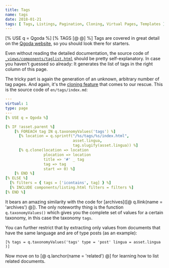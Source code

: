 ```yaml
---
title: Tags
name: tags
date: 2018-01-21
tags: [ Tags, Listings, Pagination, Cloning, Virtual Pages, Templates ]
---
```

[% USE q = Qgoda %]
[% TAGS [@ @] %]
Tags are covered in great detail on the [Qgoda website](http://www.qgoda.net/en/docs/tags/), so you should look there for starters.

Even without reading the detailed documentation, the source code of [`_views/components/taglist.html`](https://github.com/gflohr/qgoda-essential/blob/master/_views/components/taglist..html) should be pretty self-explanatory.  In case you haven't guessed so already: It generates the list of tags in the right column of this page.

The tricky part is again the generation of an unknown, arbitrary number of tag pages.  And again, it's the [cloning feature](http://www.qgoda.net/en/docs/cloning/) that comes to our rescue.  This is the source code of `en/tags/index.md`:

<!--QGODA-NO-XGETTEXT-->
```yaml
---
virtual: 1
type: page
---
[% USE q = Qgoda %]

[% IF !asset.parent %]
    [% FOREACH tag IN q.taxonomyValues('tags') %]
      [% location = q.sprintf("/%s/tags/%s/index.html", 
                              asset.lingua,
                              tag.slugify(asset.lingua)) %]
      [% q.clone(location => location
                 plocation => location
                 title => '#' _ tag
                 tag => tag
                 start => 0) %]
    [% END %]
[% ELSE %]
  [% filters = { tags = ['icontains', tag] } %]
  [% INCLUDE components/listing.html filters = filters %]
[% END %]
```
<!--QGODA-NO-XGETTEXT-->

It bears an amazing similarity with the code for [archives]([@ q.llink(name = 'archives') @]).  The only noteworthy thing is the function `q.taxonomyValues()` which gives you the complete set of values for a certain taxonomy, in this case the taxonomy `tags`.

You can further restrict that by extracting only values from documents that have the same language and are of type posts (as an example):

```tt2
[% tags = q.taxonomyValues('tags' type = 'post' lingua = asset.lingua )]
```

Now move on to [@ q.lanchor(name = 'related') @] for learning how to list related documents.
